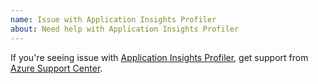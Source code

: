 ```yaml
---
name: Issue with Application Insights Profiler
about: Need help with Application Insights Profiler
---
```


If you're seeing issue with [Application Insights Profiler](https://docs.microsoft.com/azure/azure-monitor/app/profiler-overview), get support from [Azure Support Center](https://azure.microsoft.com/support/create-ticket/).
